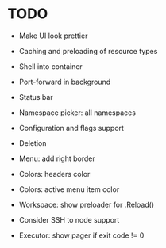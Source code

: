# TODO

* Make UI look prettier
* Caching and preloading of resource types
* Shell into container
* Port-forward in background
* Status bar

* Namespace picker: all namespaces
* Configuration and flags support
* Deletion
* Menu: add right border
* Colors: headers color
* Colors: active menu item color
* Workspace: show preloader for .Reload()
* Consider SSH to node support
* Executor: show pager if exit code != 0

